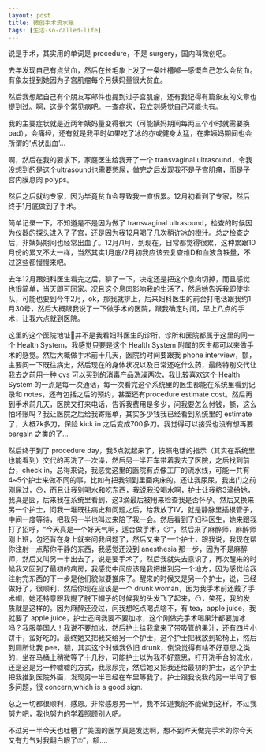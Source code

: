 ```yaml
---
layout: post
title: 微创手术流水账
tags: [生活-so-called-life]
---
```


说是手术，其实用的单词是 procedure，不是 surgery，国内叫微创吧。


去年发现自己有点贫血，然后在长毛象上发了一条吐槽嘟—感慨自己怎么会贫血。有象友提到她因为子宫肌瘤每个月姨妈量很大贫血。

然后我想起自己有个朋友写邮件也提到过子宫肌瘤，还有我记得有篇象友的文章也提到过。啊，这是个常见病吧。一查症状，我立刻感觉自己可能也有。



我的主要症状就是近两年姨妈量变得很大（可能姨妈期间每两三个小时就需要换pad），会痛经，还有就是我平时如果吃了冰的亦或健身太猛，在非姨妈期间也会所谓的‘点状出血’…

啊，然后在我的要求下，家庭医生给我开了一个 transvaginal ultrasound，令我没想到的是这个ultrasound也需要憋尿，做完之后发现我不是子宫肌瘤，而是子宫内膜息肉 polyps。

然后之后就约专家，因为毕竟贫血会导致我一直很累。12月初看到了专家，然后终于1月底做到了手术。

简单记录一下，不知道是不是因为做了 transvaginal ultrasound，检查的时候因为仪器的探头进入了子宫，还是因为我12月喝了几次稍许冰的橙汁。总之检查之后，非姨妈期间也经常出血了。12月/1月，到现在，日常都觉得很累，这种累跟10月份的累又不太一样，当然其实1月底/2月初我应该去复查维D和血液含铁量，不过这些都慢慢来吧。



去年12月跟妇科医生看完之后，聊了一下，决定还是把这个息肉切掉，而且感觉也很简单，当天即可回家。况且这个息肉影响我的生活了，然后她告诉我即使排队，可能也要到今年2月，ok，那我就排上，后来妇科医生的前台打电话跟我约1月30号，然后大概跟我说了一下做手术的医院，跟我确定时间，早上八点的手术，让我六点就到医院。



这里的这个医院地址🏥并不是我看妇科医生的诊所，诊所和医院都属于这里的同一个 Health System，我感觉只要是这个 Health System 附属的医生都可以来做手术的感觉。然后大概做手术前十几天，医院约时间要跟我 phone interview，额，主要问一下既往病史，然后现在的身体状况以及日常还吃什么药，最终特别交代让我去之前用一种 cvs 可以买到的消毒产品洗澡两次，我比较喜欢这个 Health System 的一点是每一次通话，每一次看完这个系统里的医生都能在系统里看到记录和 notes，还有包括之后的预约，甚至还有procedure estimate cost。然后再到手术前几天，医院又打来电话，告诉我费用是多少，问我要怎么付钱，额，这么怕坏账吗？我让医院之后给我寄账单，其实多少钱我已经看到系统里的 estimate 了，大概7k多刀，保险  kick in 之后变成700多刀。我觉得可以接受也没有想再要 bargain 之类的了...




然后终于到了 procedure day，我5点就起来了，按照电话的指示（其实在系统里也能看到）交代的再洗了一次澡，然后另一半开车带着我去了医院，之后找到前台，check in，总得来说，我感觉这里的医院有点像工厂的流水线，可能一共有4~5个护士来做不同的事，比如有把我领到里面病床的，还让我尿尿，我出门之前刚尿过，😶，而且让我别喝水和吃东西，我说我没喝水啊，护士让我挤3滴给她，我真是囧，后来我在系统里看到，这3滴最后被用来检查我是否怀孕。然后又换来另一个护士，问我一堆既往病史和问题之后，给我放了IV，就是静脉里插根管子，中间一度等待，把我另一半也叫过来陪了我一会。然后看到了妇科医生，她来跟我打了招呼，“今天真是一个好天气啊，适合做手术，😶”，然后来了麻醉师，麻醉师刚上班，包还背在身上就来问我问题了，然后又来了一个护士，跟我说，我现在帮你注射一点帮你平静的东西，我感觉还没到 anesthesia 那一步，因为不是麻醉师，然后又叫另一半出去了，说是要手术了。然后我就失去意识了，再次醒来的时候我又回到了最初的病房，我感觉中间应该是我把推到另一个地方，因为感觉给我注射完东西的下一步是他们貌似要推床了。醒来的时候又是另一个护士，说，已经做好了，很顺利，然后你现在应该是一个 drunk woman，因为我手术前还戴了手术帽，她还特意跟我提了脱下帽子的时候我的头发飞了起来，😶，笑死，我的发质就是这样的。因为麻醉还没过，问我想吃点喝点啥不，有 tea，apple juice，我就要了 apple juice，护士还问我要不要加冰，这个刚做完手术喝果汁都要加冰吗？我服美国人！我说不要加冰，然后护士给我拿来了带吸管的果汁，还有四片小饼干，蛮好吃的。最终她又把我交给另一个护士，这个护士把我放到轮椅上，然后到厕所让我 pee，额，其实这个时候我依旧 drunk，倒没觉得有啥不好意思之类的，坐在马桶上稍微等了十几秒，可能护士以为我不好意思，打开洗手台的流水，还是这是另一种嘘嘘的方式，我尿尿完，然后她又把我还给最初的护士，这个护士把我推到医院外面，发现另一半已经在车里等我了。护士跟我说我的另一半问了很多问题，很 concern,which is a good sign.



总之一切都很顺利，感恩。非常感恩另一半，我不知道我能不能做到这样，不过我努力吧，我也努力的学着照顾别人吧。



不过另一半今天也吐槽了“美国的医学真是发达啊，想不到昨天做完手术的你今天又有力气对我翻白眼了🙄”，额....


